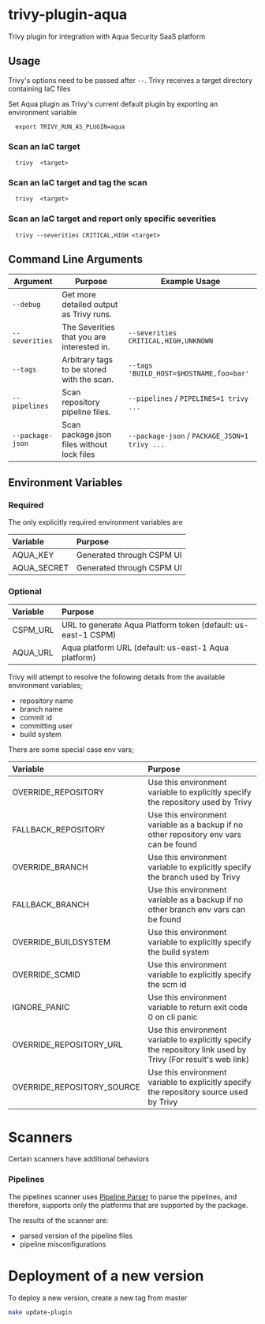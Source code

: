 # trivy-plugin-aqua

Trivy plugin for integration with Aqua Security SaaS platform

## Usage

Trivy's options need to be passed after `--`. Trivy receives a target directory containing IaC files

Set Aqua plugin as Trivy's current default plugin by exporting an environment variable

```
  export TRIVY_RUN_AS_PLUGIN=aqua
```

### Scan an IaC target

```
  trivy  <target>
```

### Scan an IaC target and tag the scan

```
  trivy  <target>
```

### Scan an IaC target and report only specific severities

```
  trivy --severities CRITICAL,HIGH <target>
```

## Command Line Arguments

| Argument         | Purpose                                    | Example Usage                                 |
| ---------------- | ------------------------------------------ | --------------------------------------------- |
| `--debug`        | Get more detailed output as Trivy runs.    |                                               |
| `--severities`   | The Severities that you are interested in. | `--severities CRITICAL,HIGH,UNKNOWN`          |
| `--tags`         | Arbitrary tags to be stored with the scan. | `--tags 'BUILD_HOST=$HOSTNAME,foo=bar'`       |
| `--pipelines`    | Scan repository pipeline files.            | `--pipelines` / `PIPELINES=1 trivy ...`       |
| `--package-json` | Scan package.json files without lock files | `--package-json` / `PACKAGE_JSON=1 trivy ...` |

## Environment Variables

### Required

The only explicitly required environment variables are

| Variable    | Purpose                                                       |
|:------------|:--------------------------------------------------------------|
| AQUA_KEY    | Generated through CSPM UI                                     |
| AQUA_SECRET | Generated through CSPM UI                                     |


### Optional

| Variable    | Purpose                                                       |
|:------------|:--------------------------------------------------------------|
| CSPM_URL    | URL to generate Aqua Platform token (default: us-east-1 CSPM) |
| AQUA_URL    | Aqua platform URL (default: us-east-1 Aqua platform)          |



Trivy will attempt to resolve the following details from the available environment variables;

- repository name
- branch name
- commit id
- committing user
- build system

There are some special case env vars;

| Variable             | Purpose                                                                                |
| :------------------- | :------------------------------------------------------------------------------------- |
| OVERRIDE_REPOSITORY  | Use this environment variable to explicitly specify the repository used by Trivy       |
| FALLBACK_REPOSITORY  | Use this environment variable as a backup if no other repository env vars can be found |
| OVERRIDE_BRANCH      | Use this environment variable to explicitly specify the branch used by Trivy           |
| FALLBACK_BRANCH      | Use this environment variable as a backup if no other branch env vars can be found     |
| OVERRIDE_BUILDSYSTEM | Use this environment variable to explicitly specify the build system                   |
| OVERRIDE_SCMID       | Use this environment variable to explicitly specify the scm id                         |
| IGNORE_PANIC         | Use this environment variable to return exit code 0 on cli panic                       |
| OVERRIDE_REPOSITORY_URL  | Use this environment variable to explicitly specify the repository link used by Trivy (For result's web link)       |
| OVERRIDE_REPOSITORY_SOURCE  | Use this environment variable to explicitly specify the repository source used by Trivy       |

# Scanners

Certain scanners have additional behaviors

### Pipelines

The pipelines scanner uses [Pipeline Parser](https://github.com/argonsecurity/pipeline-parser) to parse the pipelines, and therefore, supports only the platforms that are supported by the package.

The results of the scanner are:

- parsed version of the pipeline files
- pipeline misconfigurations

# Deployment of a new version

To deploy a new version, create a new tag from master

```bash
make update-plugin
```

